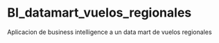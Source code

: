 # BI_datamart_vuelos_regionales
Aplicacion de business intelligence a un data mart de vuelos regionales
